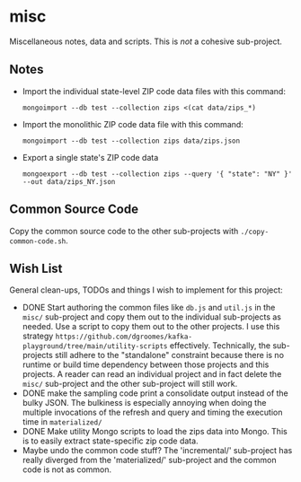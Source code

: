 # misc

Miscellaneous notes, data and scripts. This is *not* a cohesive sub-project.

## Notes

* Import the individual state-level ZIP code data files with this command:
  ```
  mongoimport --db test --collection zips <(cat data/zips_*)
  ```
* Import the monolithic ZIP code data file with this command:
  ```
  mongoimport --db test --collection zips data/zips.json
  ```
* Export a single state's ZIP code data
  ```
  mongoexport --db test --collection zips --query '{ "state": "NY" }' --out data/zips_NY.json
  ```

## Common Source Code

Copy the common source code to the other sub-projects with `./copy-common-code.sh`.

## Wish List

General clean-ups, TODOs and things I wish to implement for this project:

* DONE Start authoring the common files like `db.js` and `util.js` in the `misc/` sub-project and copy them out to the individual
  sub-projects as needed. Use a script to copy them out to the other projects. I use this strategy `https://github.com/dgroomes/kafka-playground/tree/main/utility-scripts`
  effectively. Technically, the sub-projects still adhere to the "standalone" constraint because there is no runtime or
  build time dependency between those projects and this projects. A reader can read an individual project and in fact
  delete the `misc/` sub-project and the other sub-project will still work.
* DONE make the sampling code print a consolidate output instead of the bulky JSON. The bulkiness is especially
  annoying when doing the multiple invocations of the refresh and query and timing the execution time in `materialized/`  
* DONE Make utility Mongo scripts to load the zips data into Mongo. This is to easily extract state-specific zip code data.
* Maybe undo the common code stuff? The 'incremental/' sub-project has really diverged from the 'materialized/' sub-project
  and the common code is not as common.
